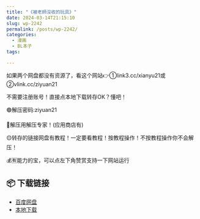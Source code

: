 ```yaml
---
title: "《被老師沒收的玩具》"
date: 2024-03-14T21:15:10
slug: wp-2242
permalink: /posts/wp-2242/
categories:
  - 漫画
  - BL本子
tags:

---
```


如果两个网盘都没有资源了，看这个网站👉①link3.cc/xianyu21或②vlink.cc/ziyuan21

不需要注册账号！直接点本地下载转存OK？懂吧！

🟢解压密码:ziyuan21

🔵解压用解压专家！(应用商店有)

🟡转存的链接网盘有教程！一定要看教程！按教程操作！不按教程操作你不会解压！

💰🈶能力的宝，可以点左下角赞赏支持一下网站运行

## 📦 下载链接
- [百度网盘](https://blziyuan21.com/pay-download/2242?key=903b2039f7&down_id=0)
- [本地下载](https://blziyuan21.com/pay-download/2242?key=903b2039f7&down_id=1)

